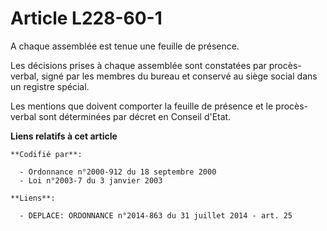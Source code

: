 # Article L228-60-1

A chaque assemblée est tenue une feuille de présence.

Les décisions prises à chaque assemblée sont constatées par procès-verbal, signé par les membres du bureau et conservé au
siège social dans un registre spécial.

Les mentions que doivent comporter la feuille de présence et le procès-verbal sont déterminées par décret en Conseil d'Etat.

**Liens relatifs à cet article**

	**Codifié par**:

	  - Ordonnance n°2000-912 du 18 septembre 2000
	  - Loi n°2003-7 du 3 janvier 2003

	**Liens**:

	  - DEPLACE: ORDONNANCE n°2014-863 du 31 juillet 2014 - art. 25
